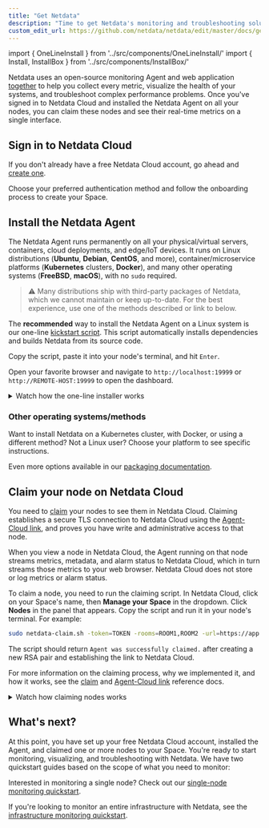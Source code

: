 ```yaml
---
title: "Get Netdata"
description: "Time to get Netdata's monitoring and troubleshooting solution. Sign in to Cloud, download the Agent everywhere, and connect it all together."
custom_edit_url: https://github.com/netdata/netdata/edit/master/docs/get/README.md
---
```




import { OneLineInstall } from '../src/components/OneLineInstall/'
import { Install, InstallBox } from '../src/components/InstallBox/'

Netdata uses an open-source monitoring Agent and web application [together](/docs/agent/overview/what-is-netdata) to help
you collect every metric, visualize the health of your systems, and troubleshoot complex performance problems. Once
you've signed in to Netdata Cloud and installed the Netdata Agent on all your nodes, you can claim these nodes and see
their real-time metrics on a single interface.

## Sign in to Netdata Cloud

If you don't already have a free Netdata Cloud account, go ahead and [create one](https://app.netdata.cloud).

Choose your preferred authentication method and follow the onboarding process to create your Space.

## Install the Netdata Agent

The Netdata Agent runs permanently on all your physical/virtual servers, containers, cloud deployments, and edge/IoT
devices. It runs on Linux distributions (**Ubuntu**, **Debian**, **CentOS**, and more), container/microservice platforms
(**Kubernetes** clusters, **Docker**), and many other operating systems (**FreeBSD**, **macOS**), with no `sudo`
required.

> ⚠️ Many distributions ship with third-party packages of Netdata, which we cannot maintain or keep up-to-date. For the
> best experience, use one of the methods described or link to below.

The **recommended** way to install the Netdata Agent on a Linux system is our one-line [kickstart
script](/docs/agent/packaging/installer/methods/kickstart). This script automatically installs dependencies and builds Netdata
from its source code.

<OneLineInstall />

Copy the script, paste it into your node's terminal, and hit `Enter`. 

Open your favorite browser and navigate to `http://localhost:19999` or `http://REMOTE-HOST:19999` to open the dashboard.

<details>
<summary>Watch how the one-line installer works</summary>
<iframe width="820" height="460" src="https://www.youtube.com/embed/tVIp7ycK60A" frameborder="0" allow="accelerometer; autoplay; clipboard-write; encrypted-media; gyroscope; picture-in-picture" allowfullscreen></iframe>
</details>

### Other operating systems/methods

Want to install Netdata on a Kubernetes cluster, with Docker, or using a different method? Not a Linux user? Choose your
platform to see specific instructions.

<Install>
  <InstallBox
    to="/docs/agent/packaging/installer/methods/kubernetes"
    img="/img/index/methods/kubernetes.svg"
    os="Kubernetes" />
  <InstallBox
    to="/docs/agent/packaging/docker"
    img="/img/index/methods/docker.svg"
    os="Docker" />
  <InstallBox
    to="/docs/agent/packaging/installer/methods/cloud-providers"
    img="/img/index/methods/cloud.svg"
    os="Cloud providers (GCP, AWS, Azure)" />
  <InstallBox
    to="/docs/agent/packaging/installer/methods/packages"
    img="/img/index/methods/package.svg"
    os="Linux with .deb/.rpm" />
  <InstallBox
    to="/docs/agent/packaging/installer/methods/kickstart-64"
    img="/img/index/methods/static.svg"
    os="Linux with static 64-bit binary" />
  <InstallBox
    to="/docs/agent/packaging/installer/methods/manual" 
    img="/img/index/methods/git.svg"
    os="Linux from Git" />
  <InstallBox
    to="/docs/agent/packaging/installer/methods/freebsd"
    img="/img/index/methods/freebsd.svg"
    os="FreeBSD" />
  <InstallBox
    to="/docs/agent/packaging/installer/methods/macos"
    img="/img/index/methods/macos.svg"
    os="MacOS" />
</Install>

Even more options available in our [packaging documentation](/docs/agent/packaging/installer#alternative-methods).

## Claim your node on Netdata Cloud

You need to [claim](/docs/agent/claim) your nodes to see them in Netdata Cloud. Claiming establishes a secure TLS
connection to Netdata Cloud using the [Agent-Cloud link](/docs/agent/aclk), and proves you have write and administrative
access to that node.

When you view a node in Netdata Cloud, the Agent running on that node streams metrics, metadata, and alarm status to
Netdata Cloud, which in turn streams those metrics to your web browser. Netdata Cloud does not store or log metrics or
alarm status.

To claim a node, you need to run the claiming script. In Netdata Cloud, click on your Space's name, then **Manage your
Space** in the dropdown. Click **Nodes** in the panel that appears. Copy the script and run it in your node's terminal.
For example:

```bash
sudo netdata-claim.sh -token=TOKEN -rooms=ROOM1,ROOM2 -url=https://app.netdata.cloud
```

The script should return `Agent was successfully claimed.` after creating a new RSA pair and establishing the link to
Netdata Cloud.

For more information on the claiming process, why we implemented it, and how it works, see the [claim](/docs/agent/claim)
and [Agent-Cloud link](/docs/agent/aclk) reference docs.

<details>
<summary>Watch how claiming nodes works</summary>
<iframe width="820" height="460" src="https://www.youtube.com/embed/UAzVvhMab8g" frameborder="0" allow="accelerometer; autoplay; clipboard-write; encrypted-media; gyroscope; picture-in-picture" allowfullscreen></iframe>
</details>

## What's next?

At this point, you have set up your free Netdata Cloud account, installed the Agent, and claimed one or more nodes to
your Space. You're ready to start monitoring, visualizing, and troubleshooting with Netdata. We have two quickstart
guides based on the scope of what you need to monitor:

Interested in monitoring a single node? Check out our [single-node monitoring
quickstart](/docs/quickstart/single-node).

If you're looking to monitor an entire infrastructure with Netdata, see the [infrastructure monitoring
quickstart](/docs/quickstart/infrastructure).


